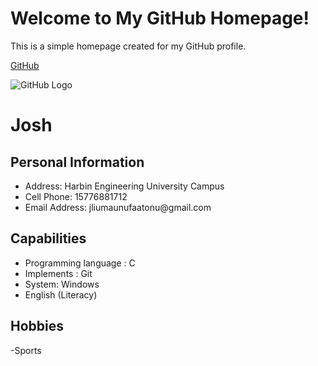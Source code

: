 
<html lang="en">
<head>
    <meta charset="UTF-8">
    <meta name="viewport" content="width=device-width, initial-scale=1.0">
    
</head>
<body>
    <h1>Welcome to My GitHub Homepage!</h1>
    <p>This is a simple homepage created for my GitHub profile.</p>
</body>
</html>



[GitHub](https://github.com)

![GitHub Logo](https://github.githubassets.com/images/modules/logos_page/GitHub-Mark.png)

<h1 id="josh">Josh</h1>
<h2 id="personal-information">Personal Information</h2>
<ul>
<li>Address: Harbin Engineering University Campus</li>
<li>Cell Phone: 15776881712</li>
<li>Email Address: jliumaunufaatonu@gmail.com</li>
</ul>
<h2 id="capabilities">Capabilities</h2>
<ul>
<li>Programming language : C</li>
<li>Implements : Git</li>
<li>System: Windows</li>
<li>English (Literacy)</li>
</ul>
<h2 id="hobbies">Hobbies</h2>
<p>-Sports

 

